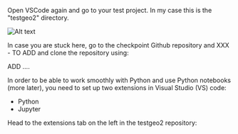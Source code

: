 Open VSCode again and go to your test project. In my case this is the "testgeo2" directory.

![Alt text](../images/04_images/ch_04_01.png)

In case you are stuck here, go to the checkpoint Github repository and XXX - TO ADD and clone the repository using:

ADD ....

In order to be able to work smoothly with Python and use Python notebooks (more later), you need to set up two extensions in Visual Studio (VS) code:
- Python
- Jupyter

Head to the extensions tab on the left in the  testgeo2 repository:





